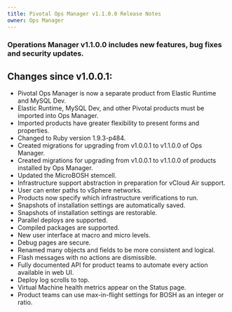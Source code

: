 ```yaml
---
title: Pivotal Ops Manager v1.1.0.0 Release Notes
owner: Ops Manager
---
```


### Operations Manager v1.1.0.0 includes new features, bug fixes and security updates.

## Changes since v1.0.0.1:

- Pivotal Ops Manager is now a separate product from Elastic Runtime and MySQL Dev.
- Elastic Runtime, MySQL Dev, and other Pivotal products must be imported into Ops Manager.
- Imported products have greater flexibility to present forms and properties.
- Changed to Ruby version 1.9.3-p484.
- Created migrations for upgrading from v1.0.0.1 to v1.1.0.0 of Ops Manager.
- Created migrations for upgrading from v1.0.0.1 to v1.1.0.0 of products installed by Ops Manager.
- Updated the MicroBOSH stemcell.
- Infrastructure support abstraction in preparation for vCloud Air support.
- User can enter paths to vSphere networks.
- Products now specify which infrastructure verifications to run.
- Snapshots of installation settings are automatically saved.
- Snapshots of installation settings are restorable.
- Parallel deploys are supported.
- Compiled packages are supported.
- New user interface at macro and micro levels.
- Debug pages are secure.
- Renamed many objects and fields to be more consistent and logical.
- Flash messages with no actions are dismissible.
- Fully documented API for product teams to automate every action available in web UI.
- Deploy log scrolls to top.
- Virtual Machine health metrics appear on the Status page.
- Product teams can use max-in-flight settings for BOSH as an integer or ratio.
